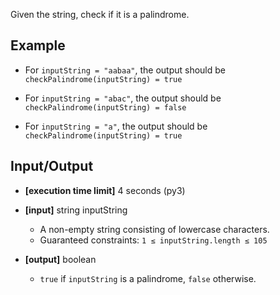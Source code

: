 Given the string, check if it is a palindrome.

## Example
- For `inputString = "aabaa"`, the output should be
`checkPalindrome(inputString) = true`

- For `inputString = "abac"`, the output should be
`checkPalindrome(inputString) = false`

- For `inputString = "a"`, the output should be
`checkPalindrome(inputString) = true`

## Input/Output

- **[execution time limit]** 4 seconds (py3)

- **[input]** string inputString
  - A non-empty string consisting of lowercase characters.
  - Guaranteed constraints: `1 ≤ inputString.length ≤ 105`

- **[output]** boolean
  - `true` if `inputString` is a palindrome, `false` otherwise.